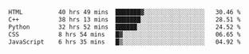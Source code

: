 <!--START_SECTION:waka-->

```txt
HTML          40 hrs 49 mins  ███████▓░░░░░░░░░░░░░░░░░   30.46 %
C++           38 hrs 13 mins  ███████░░░░░░░░░░░░░░░░░░   28.51 %
Python        32 hrs 52 mins  ██████░░░░░░░░░░░░░░░░░░░   24.52 %
CSS           8 hrs 54 mins   █▓░░░░░░░░░░░░░░░░░░░░░░░   06.65 %
JavaScript    6 hrs 35 mins   █▒░░░░░░░░░░░░░░░░░░░░░░░   04.92 %
```

<!--END_SECTION:waka-->
